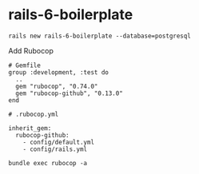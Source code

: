 # rails-6-boilerplate

```
rails new rails-6-boilerplate --database=postgresql
```

Add Rubocop

```
# Gemfile
group :development, :test do
  ..
  gem "rubocop", "0.74.0"
  gem "rubocop-github", "0.13.0"
end
```

```
# .rubocop.yml

inherit_gem:
  rubocop-github:
    - config/default.yml
    - config/rails.yml
```

```
bundle exec rubocop -a
```

